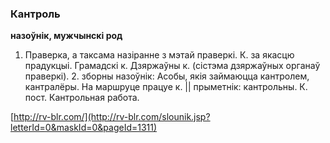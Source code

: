 ### Кантроль
**назоўнік, мужчынскі род**

1. Праверка, а таксама назіранне з мэтай праверкі. К. за якасцю прадукцыі. Грамадскі к. Дзяржаўны к. (сістэма дзяржаўных органаў праверкі). 2. зборны назоўнік: Асобы, якія займаюцца кантролем, кантралёры. На маршруце працуе к. || прыметнік: кантрольны. К. пост. Кантрольная работа.

<a rel="author">[http://rv-blr.com/](http://rv-blr.com/slounik.jsp?letterId=0&maskId=0&pageId=1311)</a>

